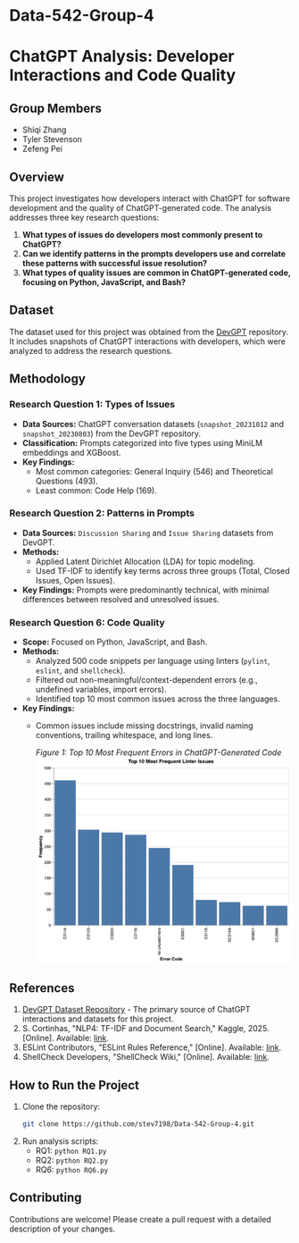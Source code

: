 # Data-542-Group-4
# ChatGPT Analysis: Developer Interactions and Code Quality

## Group Members
- Shiqi Zhang
- Tyler Stevenson
- Zefeng Pei

## Overview
This project investigates how developers interact with ChatGPT for software development and the quality of ChatGPT-generated code. The analysis addresses three key research questions:

1. **What types of issues do developers most commonly present to ChatGPT?**
2. **Can we identify patterns in the prompts developers use and correlate these patterns with successful issue resolution?**
3. **What types of quality issues are common in ChatGPT-generated code, focusing on Python, JavaScript, and Bash?**

## Dataset
The dataset used for this project was obtained from the [DevGPT](https://github.com/NAIST-SE/DevGPT) repository. It includes snapshots of ChatGPT interactions with developers, which were analyzed to address the research questions.

## Methodology
### Research Question 1: Types of Issues
- **Data Sources:** ChatGPT conversation datasets (`snapshot_20231012` and `snapshot_20230803`) from the DevGPT repository.
- **Classification:** Prompts categorized into five types using MiniLM embeddings and XGBoost.
- **Key Findings:**
  - Most common categories: General Inquiry (546) and Theoretical Questions (493).
  - Least common: Code Help (169).

### Research Question 2: Patterns in Prompts
- **Data Sources:** `Discussion Sharing` and `Issue Sharing` datasets from DevGPT.
- **Methods:**
  - Applied Latent Dirichlet Allocation (LDA) for topic modeling.
  - Used TF-IDF to identify key terms across three groups (Total, Closed Issues, Open Issues).
- **Key Findings:** Prompts were predominantly technical, with minimal differences between resolved and unresolved issues.

### Research Question 6: Code Quality
- **Scope:** Focused on Python, JavaScript, and Bash.
- **Methods:**
  - Analyzed 500 code snippets per language using linters (`pylint`, `eslint`, and `shellcheck`).
  - Filtered out non-meaningful/context-dependent errors (e.g., undefined variables, import errors).
  - Identified top 10 most common issues across the three languages.
- **Key Findings:**
  - Common issues include missing docstrings, invalid naming conventions, trailing whitespace, and long lines.

    *Figure 1: Top 10 Most Frequent Errors in ChatGPT-Generated Code*
    ![Figure 1: Top 10 Most Frequent Errors in ChatGPT-Generated Code](RQ6_visualization.png)

## References
1. [DevGPT Dataset Repository](https://github.com/NAIST-SE/DevGPT) - The primary source of ChatGPT interactions and datasets for this project.
2. S. Cortinhas, "NLP4: TF-IDF and Document Search," Kaggle, 2025. [Online]. Available: [link](https://www.kaggle.com/code/samuelcortinhas/nlp4-tf-idf-and-document-search).  
3. ESLint Contributors, "ESLint Rules Reference," [Online]. Available: [link](https://denar90.github.io/eslint.github.io/docs/rules/).  
4. ShellCheck Developers, "ShellCheck Wiki," [Online]. Available: [link](https://www.shellcheck.net/wiki/).

## How to Run the Project
1. Clone the repository:
   ```bash
   git clone https://github.com/stev7198/Data-542-Group-4.git
   ```
2. Run analysis scripts:
    * RQ1: `python RQ1.py`
    * RQ2: `python RQ2.py`
    * RQ6: `python RQ6.py`
  
## Contributing
Contributions are welcome! Please create a pull request with a detailed description of your changes.
